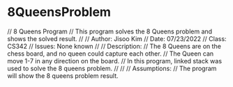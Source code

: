 # 8QueensProblem


// 8 Queens Program
// This program solves the 8 Queens problem and shows the solved result.
//
// Author: Jisoo Kim
// Date: 07/23/2022
// Class: CS342
// Issues: None known
//
// Description:
// The 8 Queens are on the chess board, and no queen could capture each other. 
// The Queen can move 1-7 in any direction on the board.
// In this program, linked stack was used to solve the 8 queens problem.
//
//
// Assumptions:
// The program will show the 8 queens problem result.
